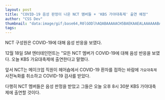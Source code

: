 ```yaml
---
layout: post
title: "COVID-19 음성 판정이 나온 NCT 멤버들 + 'KBS 가야대축제' 출연 예정"
author: "CSS Dev"
thumbnail: "data:image/gif;base64,R0lGODlhAQABAAAAACH5BAEKAAEALAAAAAABAAEAAAICTAEAOw=="
tags: 
---
```



NCT 구성원은 COVID-19에 대해 음성 반응을 보였다.

12월 18일 SM 엔터테인먼트는 "모든 NCT 멤버가 COVID-19에 대해 음성 반응을 보였다. 오늘 KBS 가요대축제에 출연한다고 말했다.

앞서 NCT는 메이크업 직원이 헤어숍에서 COVID-19 환자를 접하는 바람에 `가요대축제` 사전녹화를 취소하고 COVID-19 검사를 받았다.

다행히 NCT 멤버들은 음성 판정을 받았고 그들은 오늘 오후 8시 30분 KBS 가야대축제에 출연할 것이다.